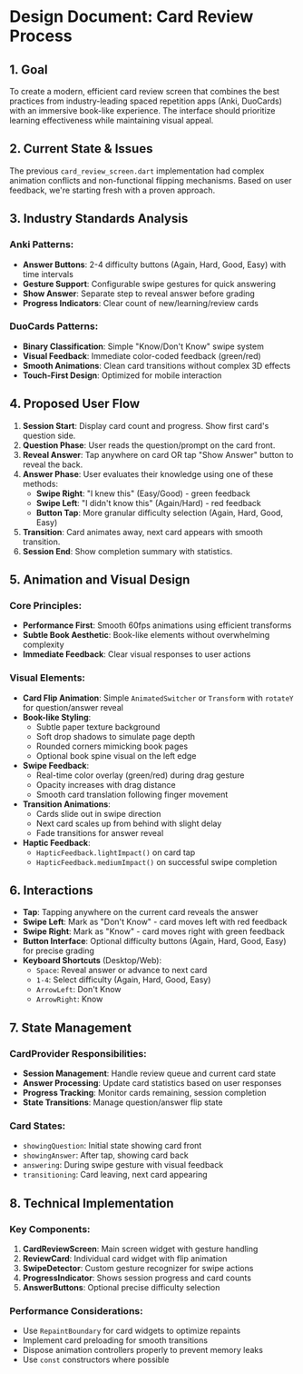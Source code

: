 # Design Document: Card Review Process

## 1. Goal

To create a modern, efficient card review screen that combines the best practices from industry-leading spaced repetition apps (Anki, DuoCards) with an immersive book-like experience. The interface should prioritize learning effectiveness while maintaining visual appeal.

## 2. Current State & Issues

The previous `card_review_screen.dart` implementation had complex animation conflicts and non-functional flipping mechanisms. Based on user feedback, we're starting fresh with a proven approach.

## 3. Industry Standards Analysis

### Anki Patterns:
- **Answer Buttons**: 2-4 difficulty buttons (Again, Hard, Good, Easy) with time intervals
- **Gesture Support**: Configurable swipe gestures for quick answering
- **Show Answer**: Separate step to reveal answer before grading
- **Progress Indicators**: Clear count of new/learning/review cards

### DuoCards Patterns:
- **Binary Classification**: Simple "Know/Don't Know" swipe system
- **Visual Feedback**: Immediate color-coded feedback (green/red)
- **Smooth Animations**: Clean card transitions without complex 3D effects
- **Touch-First Design**: Optimized for mobile interaction

## 4. Proposed User Flow

1.  **Session Start**: Display card count and progress. Show first card's question side.
2.  **Question Phase**: User reads the question/prompt on the card front.
3.  **Reveal Answer**: Tap anywhere on card OR tap "Show Answer" button to reveal the back.
4.  **Answer Phase**: User evaluates their knowledge using one of these methods:
    *   **Swipe Right**: "I knew this" (Easy/Good) - green feedback
    *   **Swipe Left**: "I didn't know this" (Again/Hard) - red feedback  
    *   **Button Tap**: More granular difficulty selection (Again, Hard, Good, Easy)
5.  **Transition**: Card animates away, next card appears with smooth transition.
6.  **Session End**: Show completion summary with statistics.

## 5. Animation and Visual Design

### Core Principles:
- **Performance First**: Smooth 60fps animations using efficient transforms
- **Subtle Book Aesthetic**: Book-like elements without overwhelming complexity
- **Immediate Feedback**: Clear visual responses to user actions

### Visual Elements:
-   **Card Flip Animation**: Simple `AnimatedSwitcher` or `Transform` with `rotateY` for question/answer reveal
-   **Book-like Styling**: 
    -   Subtle paper texture background
    -   Soft drop shadows to simulate page depth
    -   Rounded corners mimicking book pages
    -   Optional book spine visual on the left edge
-   **Swipe Feedback**: 
    -   Real-time color overlay (green/red) during drag gesture
    -   Opacity increases with drag distance
    -   Smooth card translation following finger movement
-   **Transition Animations**:
    -   Cards slide out in swipe direction
    -   Next card scales up from behind with slight delay
    -   Fade transitions for answer reveal
-   **Haptic Feedback**: 
    -   `HapticFeedback.lightImpact()` on card tap
    -   `HapticFeedback.mediumImpact()` on successful swipe completion

## 6. Interactions

-   **Tap**: Tapping anywhere on the current card reveals the answer
-   **Swipe Left**: Mark as "Don't Know" - card moves left with red feedback
-   **Swipe Right**: Mark as "Know" - card moves right with green feedback
-   **Button Interface**: Optional difficulty buttons (Again, Hard, Good, Easy) for precise grading
-   **Keyboard Shortcuts** (Desktop/Web):
    -   `Space`: Reveal answer or advance to next card
    -   `1-4`: Select difficulty (Again, Hard, Good, Easy)
    -   `ArrowLeft`: Don't Know
    -   `ArrowRight`: Know

## 7. State Management

### CardProvider Responsibilities:
-   **Session Management**: Handle review queue and current card state
-   **Answer Processing**: Update card statistics based on user responses
-   **Progress Tracking**: Monitor cards remaining, session completion
-   **State Transitions**: Manage question/answer flip state

### Card States:
-   `showingQuestion`: Initial state showing card front
-   `showingAnswer`: After tap, showing card back
-   `answering`: During swipe gesture with visual feedback
-   `transitioning`: Card leaving, next card appearing

## 8. Technical Implementation

### Key Components:
1. **CardReviewScreen**: Main screen widget with gesture handling
2. **ReviewCard**: Individual card widget with flip animation
3. **SwipeDetector**: Custom gesture recognizer for swipe actions
4. **ProgressIndicator**: Shows session progress and card counts
5. **AnswerButtons**: Optional precise difficulty selection

### Performance Considerations:
-   Use `RepaintBoundary` for card widgets to optimize repaints
-   Implement card preloading for smooth transitions
-   Dispose animation controllers properly to prevent memory leaks
-   Use `const` constructors where possible
